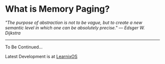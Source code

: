 # What is Memory Paging?

_"The purpose of abstraction is not to be vague, but to create a new semantic level in which one can be absolutely precise." — Edsger W. Dijkstra_

---

To Be Continued...

Latest Development is at [LearnixOS](https://github.com/learnix-os/LearnixOS/)